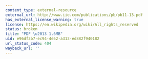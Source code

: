```yaml
---
content_type: external-resource
external_url: http://www.iie.com/publications/pb/pb11-13.pdf
has_external_license_warning: true
license: https://en.wikipedia.org/wiki/All_rights_reserved
status: broken
title: "PDF \u2013 1.6MB"
uid: e96df3b7-ec94-4e52-a313-ed882f940182
url_status_code: 404
wayback_url: ''
---
```

